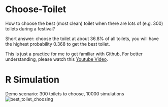 # Choose-Toilet 

How to choose the best (most clean) toilet when there are lots of (e.g. 300) toilets during a festival?

Short answer: choose the toilet at about 36.8% of all toilets, you will have the highest probability 0.368 to get the best toilet.

This is just a practice for me to get familiar with Github, For better understanding, please watch this [Youtube Video](https://www.youtube.com/watch?v=XIOoCKO-ybQ).

# R Simulation

Demo scenario: 300 toilets to choose, 10000 simulations
![best_toilet_choosing](https://user-images.githubusercontent.com/25848324/184071632-1417c279-0567-4693-b545-1ac17a0b0474.png)
